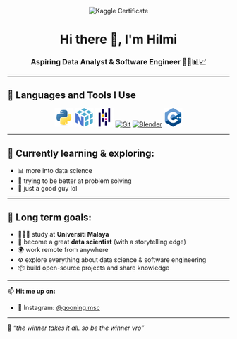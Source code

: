 <p align="center">
  <img src="https://drive.google.com/file/d/1aIMA6fW25CjnrwsRfR0KHLcJLVvhH_Dm/view?usp=drive_link" alt="Kaggle Certificate" width="600"/>
</p>

<h1 align="center">Hi there 👋, I'm Hilmi</h1>
<h3 align="center">Aspiring Data Analyst & Software Engineer 🐱‍💻📊📈</h3>

---

## 🚀 Languages and Tools I Use
<p align="center">
  <a href="https://www.python.org/" target="_blank"><img src="https://raw.githubusercontent.com/devicons/devicon/master/icons/python/python-original.svg" alt="Python" width="42" height="42"/></a>
  <a href="https://numpy.org/" target="_blank"><img src="https://raw.githubusercontent.com/devicons/devicon/master/icons/numpy/numpy-original.svg" alt="NumPy" width="42" height="42"/></a>
  <a href="https://pandas.pydata.org/" target="_blank"><img src="https://raw.githubusercontent.com/devicons/devicon/master/icons/pandas/pandas-original.svg" alt="Pandas" width="42" height="42"/></a>
  <a href="https://git-scm.com/" target="_blank"><img src="https://www.vectorlogo.zone/logos/git-scm/git-scm-icon.svg" alt="Git" width="42" height="42"/></a>
  <a href="https://www.blender.org/" target="_blank"><img src="https://download.blender.org/branding/community/blender_community_badge_white.svg" alt="Blender" width="42" height="42"/></a>
  <a href="https://isocpp.org/" target="_blank"><img src="https://raw.githubusercontent.com/devicons/devicon/master/icons/cplusplus/cplusplus-original.svg" alt="C++" width="42" height="42"/></a>
</p>

---

## 🌱 Currently learning & exploring:
- 📊 more into data science
- 🧠 trying to be better at problem solving
- 🙂 just a good guy lol

---

## 🚀 Long term goals:
- 🧑🏻‍🎓 study at **Universiti Malaya**
- 🎯 become a great **data scientist** (with a storytelling edge)
- 🌍 work remote from anywhere
- ⚙️ explore everything about data science & software engineering
- 📦 build open-source projects and share knowledge

---

📫 **Hit me up on:**  
- 📸 Instagram: [@gooning.msc](https://www.instagram.com/gooning.msc/)

---

🧠 *“the winner takes it all. so be the winner vro”*
